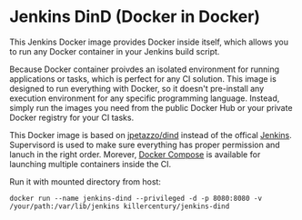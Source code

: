 # Jenkins DinD (Docker in Docker)

This Jenkins Docker image provides Docker inside itself, which allows you to run any Docker container in your Jenkins build script.

Because Docker container proivdes an isolated environment for running applications or tasks, which is perfect for any CI solution. This image is designed to run everything with Docker, so it doesn't pre-install any execution environment for any specific programming language. Instead, simply run the images you need from the public Docker Hub or your private Docker registry for your CI tasks.

This Docker image is based on [jpetazzo/dind](https://registry.hub.docker.com/u/jpetazzo/dind/) instead of the offical [Jenkins](https://registry.hub.docker.com/u/library/jenkins/). Supervisord is used to make sure everything has proper permission and lanuch in the right order. Morever, [Docker Compose](https://github.com/docker/compose) is available for launching multiple containers inside the CI.

Run it with mounted directory from host:

```
docker run --name jenkins-dind --privileged -d -p 8080:8080 -v /your/path:/var/lib/jenkins killercentury/jenkins-dind
```
